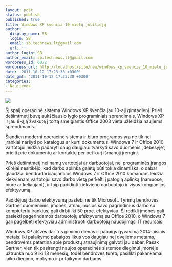 ```yaml
---
layout: post
status: publish
published: true
title: Windows XP švenčia 10 mietų jubiliejų
author:
  display_name: SB
  login: SB
  email: sb.technews.lt@gmail.com
  url: ''
author_login: SB
author_email: sb.technews.lt@gmail.com
wordpress_id: 6072
wordpress_url: http://localhost/site/new/windows_xp_svencia_10_mietu_jubilieju/
date: '2011-10-12 17:23:38 +0300'
date_gmt: '2011-10-12 17:23:38 +0300'
categories:
- Naujienos
---
```

<div class="imgright"><img src="http://technews.lt/upload/windows_xp_logo-thumb.jpg"  /></div>
<p>Šį spalį operacinė sistema Windows XP švenčia jau 10-ajį gimtadienį. Prieš dešimtmetį buvę aukščiausio lygio programiniais sprendimais, Windows XP ir jau 8-ąją žvakutę į tortą smeigiantis  Office 2003 vieta užleidžia naujiems sprendimams.</p>
<p>Šiandien moderni operacinė sistema ir biuro programos yra ne tik nei įrankiai naršyti po katalogus ar kurti dokumentus. Windows 7 ir Office 2010 vartotojui leidžia padaryti daug daugiau: tvarkyti savo duomenis „debesyje“, prieiti prie dokumentų ar kontaktų per bet kurį išmanųjį įrenginį.</p>
<p>Prieš dešimtmetį nei namų vartotojai ar darbuotojai, nei programinės įrangos kūrėjai nesitikėjo, kad darbo aplinka galėtų būti tokia dinamiška, o dabar glaudžiai bendradarbiaujančios Windows 7 ir Office 2010 komandos leidžia kiekvienam vartotojui savo darbo vietą perkelti į patogią aplinką (namuose, biure ar keliaujant), ir taip padidinti kiekvieno darbuotojo ir visos kompanijos efektyvumą.</p>
<p>Padidėjusį darbo efektyvumą pastebi ne tik Microsoft. Tyrimų bendrovės Gartner duomenimis, įmonės, atnaujinusios savo pagrindinius darbo su kompiuteriu įrankius, gali dirbti iki 50 proc. efektyviau. Šį rodiklį įmonės gali pasiekti pagerindamos darbuotojų efektyvumą su Office 2010, o Windows 7 gali pagelbėti efektyviau administruoti darbuotojų naudojimąsi IT resursais.</p>
<p>Windows XP atšvęs dar tris gimimo dienas ir pabaigs gyvavimą 2014-aisiais metais. Iki palaikymo pabaigos likus vos daugiau nei dvejiems metams, bendrovėms patartina apie produktų atnaujinimą galvoti jau dabar. Pasak Gartner, vien tik pasirengti naujos operacinės sistemos diegimui įmonėje užtrunka nuo 9 iki 18 mėnesių, todėl bendrovės  turėtų pasilikti pakankamai laiko diegimo, mokymo ir pritaikymo darbams.</p>
